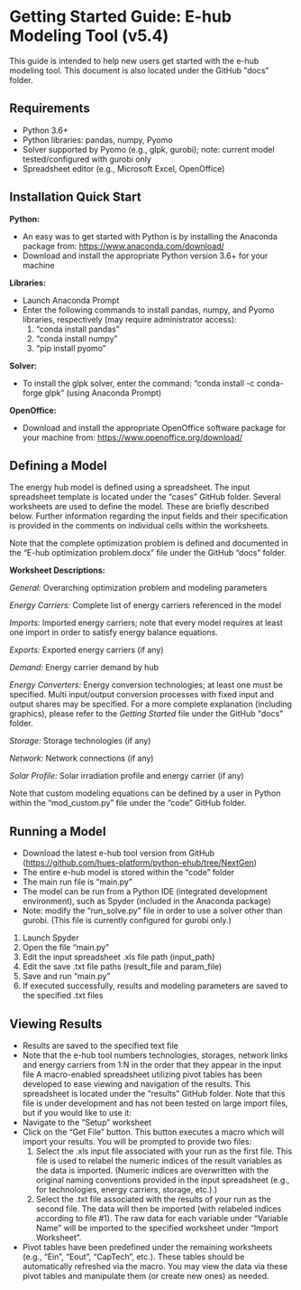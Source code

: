 Getting Started Guide: E-hub Modeling Tool (v5.4)
============

This guide is intended to help new users get started with the e-hub modeling tool. This document is also located under the GitHub "docs" folder.

Requirements
------------

- Python 3.6+
- Python libraries: pandas, numpy, Pyomo
- Solver supported by Pyomo (e.g., glpk, gurobi); note: current model tested/configured with gurobi only
- Spreadsheet editor (e.g., Microsoft Excel, OpenOffice)


Installation Quick Start
---------------

**Python:**
-	An easy was to get started with Python is by installing the Anaconda package from: https://www.anaconda.com/download/
-	Download and install the appropriate Python version 3.6+ for your machine

**Libraries:**
-	Launch Anaconda Prompt
-	Enter the following commands to install pandas, numpy, and Pyomo libraries, respectively (may require administrator access):
    1.	“conda install pandas”
    2.	“conda install numpy”
    3.	“pip install pyomo”

**Solver:**
-	To install the glpk solver, enter the command: “conda install -c conda-forge glpk” (using Anaconda Prompt)

**OpenOffice:**
-	Download and install the appropriate OpenOffice software package for your machine from:  https://www.openoffice.org/download/ 


Defining a Model
---------------

The energy hub model is defined using a spreadsheet. The input spreadsheet template is located under the “cases” GitHub folder. Several worksheets are used to define the model. These are briefly described below. Further information regarding the input fields and their specification is provided in the comments on individual cells within the worksheets.

Note that the complete optimization problem is defined and documented in the “E-hub optimization problem.docx” file under the GitHub “docs” folder.

**Worksheet Descriptions:**

*General:* Overarching optimization problem and modeling parameters

*Energy Carriers:* Complete list of energy carriers referenced in the model

*Imports:* Imported energy carriers; note that every model requires at least one import in order to satisfy energy balance equations.

*Exports:* Exported energy carriers (if any)

*Demand:* Energy carrier demand by hub

*Energy Converters:* Energy conversion technologies; at least one must be specified. Multi input/output conversion processes with fixed input and output shares may be specified. For a more complete explanation (including graphics), please refer to the *Getting Started* file under the GitHub "docs" folder.

*Storage:* Storage technologies (if any)

*Network:*  Network connections (if any)

*Solar Profile:* Solar irradiation profile and energy carrier (if any)

Note that custom modeling equations can be defined by a user in Python within the “mod_custom.py” file under the “code” GitHub folder.


Running a Model
---------------

-	Download the latest e-hub tool version from GitHub (https://github.com/hues-platform/python-ehub/tree/NextGen)
-	The entire e-hub model is stored within the “code” folder
-	The main run file is “main.py”
-	The model can be run from a Python IDE (integrated development environment), such as Spyder (included in the Anaconda package)
-	Note: modify the “run_solve.py” file in order to use a solver other than gurobi. (This file is currently configured for gurobi only.)

1.	Launch Spyder
2.	Open the file “main.py”
3.	Edit the input spreadsheet .xls file path (input_path)
4.	Edit the save .txt file paths (result_file and param_file)
5.	Save and run “main.py”
6.	If executed successfully, results and modeling parameters are saved to the specified .txt files


Viewing Results
---------------

-	Results are saved to the specified text file
-	Note that the e-hub tool numbers technologies, storages, network links and energy carriers from 1:N in the order that they appear in the input file
A macro-enabled spreadsheet utilizing pivot tables has been developed to ease viewing and navigation of the results. This spreadsheet is located under the “results” GitHub folder. Note that this file is under development and has not been tested on large import files, but if you would like to use it:
-	Navigate to the “Setup” worksheet
-	Click on the “Get File” button. This button executes a macro which will import your results. You will be prompted to provide two files:
    1.	Select the .xls input file associated with your run as the first file. This file is used to relabel the numeric indices of the result variables as the data is imported. (Numeric indices are overwritten with the original naming conventions provided in the input spreadsheet (e.g., for technologies, energy carriers, storage, etc.).)
    2.	Select the .txt file associated with the results of your run as the second file. The data will then be imported (with relabeled indices according to file #1). The raw data for each variable under “Variable Name” will be imported to the specified worksheet under “Import Worksheet”.
-	Pivot tables have been predefined under the remaining worksheets (e.g., “Ein”, “Eout”, “CapTech”, etc.). These tables should be automatically refreshed via the macro. You may view the data via these pivot tables and manipulate them (or create new ones) as needed.
